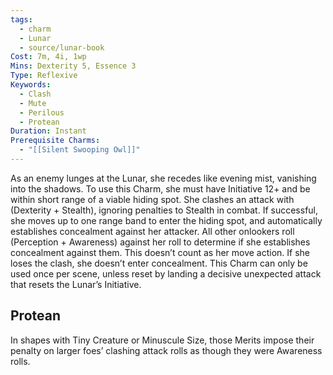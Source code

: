 ```yaml
---
tags:
  - charm
  - Lunar
  - source/lunar-book
Cost: 7m, 4i, 1wp
Mins: Dexterity 5, Essence 3
Type: Reflexive
Keywords:
  - Clash
  - Mute
  - Perilous
  - Protean
Duration: Instant
Prerequisite Charms:
  - "[[Silent Swooping Owl]]"
---
```

As an enemy lunges at the Lunar, she recedes like evening mist, vanishing into the shadows. To use this Charm, she must have Initiative 12+ and be within short range of a viable hiding spot. She clashes an attack with (Dexterity + Stealth), ignoring penalties to Stealth in combat. If successful, she moves up to one range band to enter the hiding spot, and automatically establishes concealment against her attacker. All other onlookers roll (Perception + Awareness) against her roll to determine if she establishes concealment against them. This doesn’t count as her move action. If she loses the clash, she doesn’t enter concealment. This Charm can only be used once per scene, unless reset by landing a decisive unexpected attack that resets the Lunar’s Initiative. 
## Protean 

In shapes with Tiny Creature or Minuscule Size, those Merits impose their penalty on larger foes’ clashing attack rolls as though they were Awareness rolls.